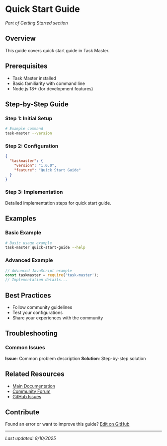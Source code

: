 # Quick Start Guide

*Part of Getting Started section*

## Overview

This guide covers quick start guide in Task Master.

## Prerequisites

- Task Master installed
- Basic familiarity with command line
- Node.js 18+ (for development features)

## Step-by-Step Guide

### Step 1: Initial Setup

```bash
# Example command
task-master --version
```

### Step 2: Configuration

```json
{
  "taskmaster": {
    "version": "1.0.0",
    "feature": "Quick Start Guide"
  }
}
```

### Step 3: Implementation

Detailed implementation steps for quick start guide.

## Examples

### Basic Example

```bash
# Basic usage example
task-master quick-start-guide --help
```

### Advanced Example

```javascript
// Advanced JavaScript example
const taskmaster = require('task-master');
// Implementation details...
```

## Best Practices

- Follow community guidelines
- Test your configurations
- Share your experiences with the community

## Troubleshooting

### Common Issues

**Issue**: Common problem description
**Solution**: Step-by-step solution

## Related Resources

- [Main Documentation](../README.md)
- [Community Forum](https://forum.taskmaster.dev)
- [GitHub Issues](https://github.com/taskmaster/issues)

## Contribute

Found an error or want to improve this guide? [Edit on GitHub](https://github.com/taskmaster/docs/edit/main/getting-started/quick-start-guide.md)

---

*Last updated: 8/10/2025*
